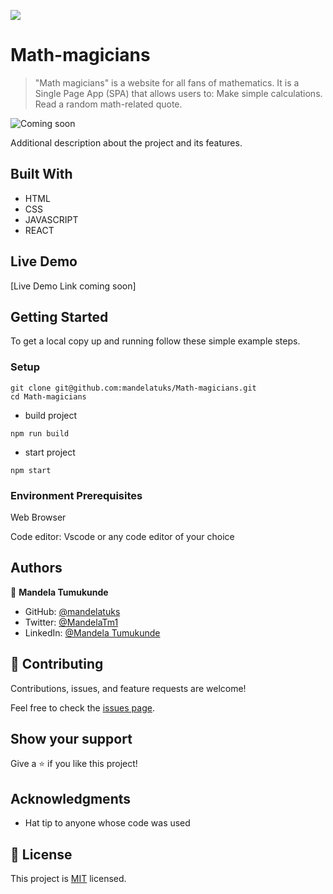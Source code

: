 ![](https://img.shields.io/badge/Microverse-blueviolet)


# Math-magicians

> "Math magicians" is a website for all fans of mathematics. It is a Single Page App (SPA) that allows users to: Make simple calculations. Read a random math-related quote.

![Coming soon]()


Additional description about the project and its features.

## Built With

- HTML
- CSS
- JAVASCRIPT
- REACT


## Live Demo


[Live Demo Link coming soon] 




## Getting Started


To get a local copy up and running follow these simple example steps.

### Setup
~~~ 
git clone git@github.com:mandelatuks/Math-magicians.git
cd Math-magicians
~~~
- build project
```
npm run build
```
- start project
```
npm start
```

### Environment Prerequisites

Web Browser

Code editor: Vscode or any code editor of your choice

## Authors

👤 **Mandela Tumukunde**

- GitHub: [@mandelatuks](https://github.com/mandelatuks)
- Twitter: [@MandelaTm1](https://twitter.com/MandelaTm1)
- LinkedIn: [@Mandela Tumukunde](https://www.linkedin.com/in/mandela-tumukunde-794755194/)

## 🤝 Contributing

Contributions, issues, and feature requests are welcome!

Feel free to check the [issues page](../../issues/).

## Show your support

Give a ⭐️ if you like this project!

## Acknowledgments

- Hat tip to anyone whose code was used

## 📝 License

This project is [MIT](./MIT.md) licensed.

